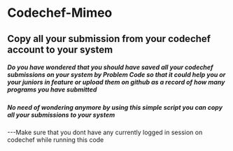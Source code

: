 # Codechef-Mimeo
## Copy all your submission from your codechef account to your system
##### Do you have wondered that you should have saved all your codechef submissions on your system by Problem Code so that it could help you or your juniors in feature or upload them on github as a record of how many programs you have submitted
##### No need of wondering anymore by using this simple script you can copy all your submissions to your system
---Make sure that you dont have any currently logged in session on codechef while running this code
